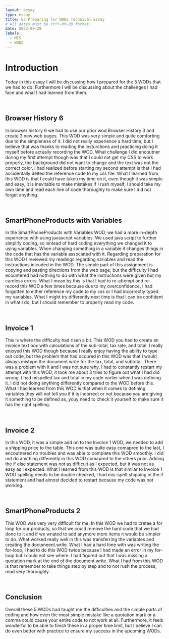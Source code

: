 ```yaml
---
layout: essay
type: essay
title: E3 Preparing for WODs Technical Essay
# All dates must be YYYY-MM-DD format!
date: 2022-09-28
labels:
  - MIS
  - WODS
---
```

<h1>Introduction</h1>
<p> Today in this essay I will be discussing how I prepared for the 5 WODs that we had to do. Furthermore I will be discussing about the challenges I had face and what I had learned from them. </p>

<br>
  
<h2> Browser History 6 </h2>
<p>In browser history 6 we had to use our prior wod Browser History 3 and create 3 new web pages. This WOD was very simple and quite comforting due to the simpleness of it. I did not really experience a hard time, but I believe that was thanks to reading the insturctions and practicing doing it myself before actually recording the WOD. What challenge I did encoutner during my first attempt though was that I could not get my CSS to work properly, the background did not want to change and the text was not the correct color. I had realized before starting my second attempt is that I had accidentally delted the reference code to my css file. What I learned from this WOD is that I could have taken my time on it, even though it was simple and easy, it is inevitable to make mistakes if I rush myself, I should take my own time and read each line of code thoroughly to make sure I did not forget anything.</p>

<br>

<h2> SmartPhoneProducts with Variables </h2>
<p>In the SmartPhoneProducts with Variables WOD, we had a more in-depth experience with using javascript variables. We used java script to further simplify coding, so isntead of hard coding everything we changed it to using variables. When changing something in a variable it changes things in the code that has the variable associated with it. Regarding preparation for this WOD I reviewed my readings regarding variables and read the instructions inlcuded in the WOD. The simple part of this assignment is copying and pasting directions from the web page, but the difficulty I had ecountered had nothing to do with what the instructions were given but my careless errors. What I mean by this is that I had to re-attempt and re-record this WOD a few times because due to my overconfidence, I had forgotten to either reference my code to my css or I had incorrectly typed my variables. What I might try differently next time is that I can be confident in what I do, but I should  remember to properly read my code.</p>

<br>

<h2> Invoice 1 </h2>
<p>This is where the difficulty had risen a bit. This WOD you had to create an invoice text box with calculations of the sub-total, tax rate, and total. I really enjoyed this WOD though because I really enjoy having the ability to type out code, but the problem that had occured in this WOD was that I would always mistype the document.write for the tax, total, and subtotal. There was a problem with it and I was not sure why, I had to constantly restart my attempt with this WOD, it took me about 3 tries to figure out what I had did wrong. I had mispelled tax and total in my code earlier when I was defining it. I did not doing anything differently compared to the WOD before this. What I had learned from this WOD is that when it comes to defining variables they will not tell you if it is incorrect or not because you are giving it something to be defined as, youy need to check it yourself to make sure it has the right spelling.</p>

<br>

<h2> Invoice 2 </h2> 
<p>In this WOD, it was a simple add on to the Invoice 1 WOD, we needed to add a shipping price to the table. This one was quite easy comapred to the last, I encoutnered no troubles and was able to complete this WOD smoothly. I did not do anything differently in this WOD comapred to the others prior. Adding the if else statement was not as difficult as I expected, but it was not as easy as I expected. What I learned from this WOD is that similar to Invoice 1 WOD spelling needs to be double checked, I had mis-spelt shipping in the if statement and had almost decided to restart because my code was not working.</p>

<br>

<h2> SmartPhoneProducts 2 </h2>
<p>This WOD was very very difficult for me. In this WOD we had to cretae a for loop for our products, so that we could remove the hard code that we had done to it and if we wnated to add anymore more items it would be simpler to do. What worked really well in this was transferring the variables and creating the documeent.write. What I had a hard time with was writing the for-loop, I had to do this WOD twice because I had made an error in my for-loop but I could not see where. I had figured out that I was missing a quotation mark at the end of the document.write. What I had from this WOD is that remember to take things step by step and to not rush the process, read very thoroughly.</p>

<br>

<h2> Conclusion </h2>
<p>Overall these 5 WODs had taught me the difficulties and the simple parts of coding and how even the most simple mistake like a quotation mark or a comma could cause your entire code to not work at all. Furthermore, it feels wonderful to be able to finish these in a proper time limit, but I believe I can do even better with practice to ensure my success in the upcoming WODs.</p>
